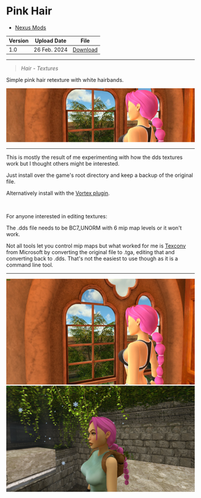 # Pink Hair

- [Nexus Mods](https://www.nexusmods.com/tombraidertrilogyremastered/mods/185)

| Version | Upload Date  | File                                                                                                                                                |
| ------- | ------------ | --------------------------------------------------------------------------------------------------------------------------------------------------- |
| 1.0     | 26 Feb. 2024 | [Download](https://github.com/Starlight-Skull/game-mods/raw/refs/heads/main/Tomb%20Raider%20I-III%20Remastered/Pink%20Hair/Archive/Pink%20Hair.zip) |

---

> *Hair - Textures*

Simple pink hair retexture with white hairbands.

![banner](./Images/banner.webp)

---

This is mostly the result of me experimenting with how the dds textures work but I thought others might be interested.

Just install over the game's root directory and keep a backup of the original file.

Alternatively install with the [Vortex plugin](../Vortex%20Plugin/readme.md).

</br>

For anyone interested in editing textures:

The .dds file needs to be BC7_UNORM with 6 mip map levels or it won't work.

Not all tools let you control mip maps but what worked for me is [Texconv](https://github.com/Microsoft/DirectXTex/wiki/Texconv) from Microsoft by converting the original file to .tga, editing that and converting back to .dds. That's not the easiest to use though as it is a command line tool.

---

![img-1](./Images/img-1.webp)
![img-2](./Images/img-2.webp)
